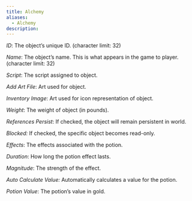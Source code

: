 ```yaml
---
title: Alchemy
aliases:
  - Alchemy
description:
---
```

_ID_: The object’s unique ID. (character limit: 32)

_Name_: The object’s name. This is what appears in the game to player. (character limit: 32)

_Script_: The script assigned to object.

_Add Art File_: Art used for object.

_Inventory Image_: Art used for icon representation of object.

_Weight_: The weight of object (in pounds).

_References Persist_: If checked, the object will remain persistent in world.

_Blocked:_ If checked, the specific object becomes read-only.

_Effects_: The effects associated with the potion.

_Duration_: How long the potion effect lasts.

_Magnitude_: The strength of the effect.

_Auto Calculate Value:_ Automatically calculates a value for the potion.

_Potion Value_: The potion’s value in gold.
